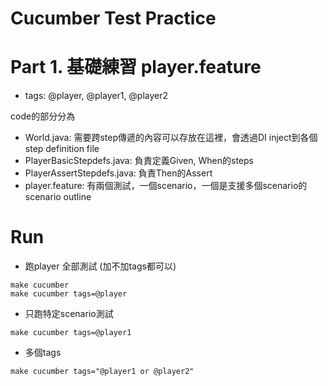# Cucumber Test Practice

# Part 1. 基礎練習 player.feature
* tags: @player, @player1, @player2

code的部分分為 
* World.java: 需要跨step傳遞的內容可以存放在這裡，會透過DI inject到各個step definition file
* PlayerBasicStepdefs.java: 負責定義Given, When的steps
* PlayerAssertStepdefs.java: 負責Then的Assert
* player.feature: 有兩個測試，一個scenario，一個是支援多個scenario的scenario outline

# Run
* 跑player 全部測試 (加不加tags都可以)
```
make cucumber
make cucumber tags=@player
```

* 只跑特定scenario測試
```
make cucumber tags=@player1
```
* 多個tags
```
make cucumber tags="@player1 or @player2"
```
